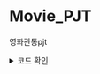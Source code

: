 # Movie_PJT
영화관통pjt

<details>
    <summary>코드 확인</summary>
    <div markdown>

      // 수정 전
      def filter_genre(request):
      genre = request.GET.get('genre')
      movies = list(Movie.objects.filter(genres_id=genre).values())
      context = {
          'movies': movies,
      }
      return JsonResponse(context)

      // 수정 후
      def filter_genre(request):
      genre = request.GET.get('genre')
      movies = list(Movie.objects.filter(genres__id=genre).values())
      context = {
          'movies': movies,
      }
      return JsonResponse(context)
    </div>
</detail>
